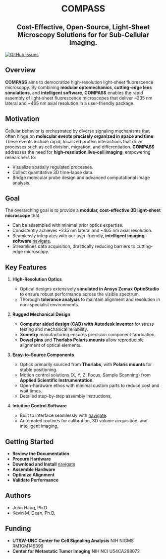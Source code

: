 <h1 align="center">
COMPASS
<h2 align="center">
	Cost-Effective, Open-Source, Light-Sheet Microscopy Solutions for for Sub-Cellular Imaging.
</h2>
</h1>

[![GitHub issues](https://img.shields.io/github/issues/TheDeanLab/COMPASS.svg)](https://github.com/TheDeanLab/COMPASS/issues)

## Overview

**COMPASS** aims to democratize high-resolution light-sheet fluorescence microscopy. By combining **modular optomechanics**, **cutting-edge lens simulations**, and **intelligent software**, **COMPASS** enables the rapid assembly of light-sheet fluorescence microscopes that deliver ~235 nm lateral and ~465 nm axial resolution in a user-friendly package.

## Motivation

Cellular behavior is orchestrated by diverse signaling mechanisms that often hinge on **molecular events precisely organized in space and time**. These events include rapid, localized protein interactions that drive processes such as cell division, migration, and differentiation. **COMPASS** addresses the need for **high-resolution live-cell imaging**, empowering researchers to:

- Visualize spatially regulated processes.
- Collect quantitative 3D time-lapse data.
- Bridge molecular probe design and advanced computational image analysis.

## Goal

The overarching goal is to provide a **modular, cost-effective 3D light-sheet microscope** that:
- Can be assembled with minimal prior optics expertise.
- Consistently achieves ~235 nm lateral and ~465 nm axial resolution.
- Seamlessly integrates with our user-friendly, **intelligent imaging software** [navigate](https://github.com/TheDeanLab/navigate).
- Streamlines data acquisition, drastically reducing barriers to cutting-edge microscopy.

## Key Features

1. **High-Resolution Optics**  
   - Optical designs extensively **simulated in Ansys Zemax OpticStudio** to ensure robust performance across the visible spectrum.
   - Thorough **tolerance analysis** to maintain alignment and resolution in non-specialist environments.

2. **Rugged Mechanical Design**  
   - **Computer aided design (CAD) with Autodesk Inventor** for stress testing and mechanical reliability.
   - **Xometry** manufacturing ensures precision component fabrication.
   - **Dowel pins** and **Thorlabs Polaris mounts** allow reproducible alignment of optical elements.

3. **Easy-to-Source Components**  
   - Optics primarily sourced from **Thorlabs**, with **Polaris mounts** for stable positioning.
   - Motion control solutions (X, Y, Z, Focus, Sample Scanning) from **Applied Scientific Instrumentation**.
   - Open-hardware ethos with minimal custom parts to reduce cost and wait times.
   - Detailed step-by-step assembly instructions,

4. **Intuitive Control Software**  
   - Built to interface seamlessly with [navigate](https://github.com/TheDeanLab/navigate).
   - Automated routines for calibration, 3D volume acquisition, and intelligent imaging.


## Getting Started

- **Review the Documentation**
- **Procure Hardware**
- **Download and Install** [navigate](https://github.com/TheDeanLab/navigate)
- **Assemble Hardware**
- **Optimize Alignment**
- **Validate Performance**


## Authors

- John Haug, Ph.D.
- Kevin M. Dean, Ph.D.

## Funding

- **UTSW-UNC Center for Cell Signaling Analysis**  NIH NIGMS RM1GM145399
- **Center for Metastatic Tumor Imaging**  NIH NCI U54CA268072

